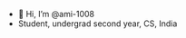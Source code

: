 - 👋 Hi, I’m @ami-1008
- Student, undergrad second year, CS, India



<!---
ami-1008/ami-1008 is a ✨ special ✨ repository because its `README.md` (this file) appears on your GitHub profile.
You can click the Preview link to take a look at your changes.
--->
